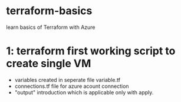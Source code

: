 # terraform-basics
learn basics of Terraform with Azure


# 1: terraform first working script to create single VM
 
- variables created in seperate file variable.tf
- connections.tf file for azure acount connection 
- "output" introduction which is applicable only with apply.



